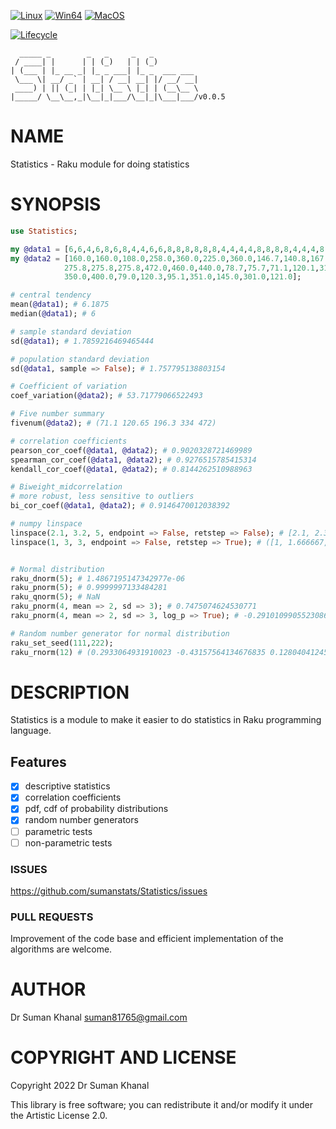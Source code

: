 [![Linux](https://github.com/sumanstats/Statistics/actions/workflows/linux.yml/badge.svg)](https://github.com/sumanstats/Statistics/actions/workflows/linux.yml)
[![Win64](https://github.com/sumanstats/Statistics/actions/workflows/windows-spec.yml/badge.svg)](https://github.com/sumanstats/Statistics/actions/workflows/windows-spec.yml)
[![MacOS](https://github.com/sumanstats/Statistics/actions/workflows/macos.yml/badge.svg)](https://github.com/sumanstats/Statistics/actions/workflows/macos.yml)

[![Lifecycle](https://img.shields.io/badge/lifecycle-experimental-brightgreen.svg)](https://github.com/sumanstats/Statistics)

      _____ _        _   _     _   _          
     / ____| |      | | (_)   | | (_)         
    | (___ | |_ __ _| |_ _ ___| |_ _  ___ ___ 
     \___ \| __/ _` | __| / __| __| |/ __/ __|
     ____) | || (_| | |_| \__ \ |_| | (__\__ \
    |_____/ \__\__,_|\__|_|___/\__|_|\___|___/v0.0.5

NAME
====

Statistics - Raku module for doing statistics

SYNOPSIS
========

```raku
use Statistics;

my @data1 = [6,6,4,6,8,6,8,4,4,6,6,8,8,8,8,8,8,4,4,4,4,8,8,8,8,4,4,4,8,6,8,4];
my @data2 = [160.0,160.0,108.0,258.0,360.0,225.0,360.0,146.7,140.8,167.6,167.6,
            275.8,275.8,275.8,472.0,460.0,440.0,78.7,75.7,71.1,120.1,318.0,304.0,
            350.0,400.0,79.0,120.3,95.1,351.0,145.0,301.0,121.0];

# central tendency
mean(@data1); # 6.1875
median(@data1); # 6

# sample standard deviation
sd(@data1); # 1.7859216469465444

# population standard deviation
sd(@data1, sample => False); # 1.757795138803154

# Coefficient of variation
coef_variation(@data2); # 53.71779066522493

# Five number summary
fivenum(@data2); # (71.1 120.65 196.3 334 472)

# correlation coefficients
pearson_cor_coef(@data1, @data2); # 0.9020328721469989
spearman_cor_coef(@data1, @data2); # 0.9276515785415314
kendall_cor_coef(@data1, @data2); # 0.8144262510988963

# Biweight_midcorrelation 
# more robust, less sensitive to outliers
bi_cor_coef(@data1, @data2); # 0.9146470012038392

# numpy linspace
linspace(2.1, 3.2, 5, endpoint => False, retstep => False); # [2.1, 2.32, 2.54, 2.76, 2.98]
linspace(1, 3, 3, endpoint => False, retstep => True); # ([1, 1.666667, 2.333333], 0.666667)


# Normal distribution
raku_dnorm(5); # 1.4867195147342977e-06
raku_pnorm(5); # 0.9999997133484281
raku_qnorm(5); # NaN
raku_pnorm(4, mean => 2, sd => 3); # 0.7475074624530771
raku_pnorm(4, mean => 2, sd => 3, log_p => True); # -0.29101099055230867

# Random number generator for normal distribution 
raku_set_seed(111,222);
raku_rnorm(12) # (0.2933064931910023 -0.43157564134676835 0.1280404124560668 -1.001461811038476 -0.9219453227924342 1.2988990178409578 -0.46867271131577315 -1.2678609176619775 0.3596981905325252 0.35262105537769173 0.5770092689090144 -1.0392300758070165) 
```

DESCRIPTION
===========

Statistics is a module to make it easier to do statistics in Raku programming language.



Features
--------

+ [x] descriptive statistics
+ [x] correlation coefficients
+ [x] pdf, cdf of probability distributions 
+ [x] random number generators
+ [ ] parametric tests
+ [ ] non-parametric tests

### ISSUES

https://github.com/sumanstats/Statistics/issues

### PULL REQUESTS

Improvement of the code base and efficient implementation of the algorithms are welcome.

AUTHOR
======

Dr Suman Khanal <suman81765@gmail.com>

COPYRIGHT AND LICENSE
=====================

Copyright 2022 Dr Suman Khanal

This library is free software; you can redistribute it and/or modify it under the Artistic License 2.0.


